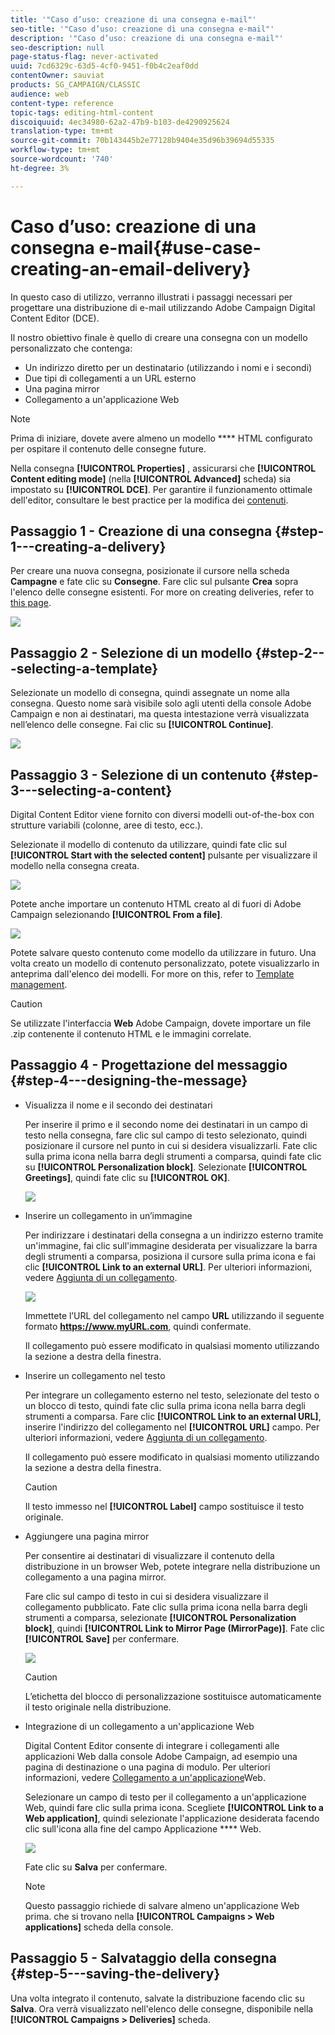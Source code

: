 ```yaml
---
title: '"Caso d’uso: creazione di una consegna e-mail"'
seo-title: '"Caso d’uso: creazione di una consegna e-mail"'
description: '"Caso d’uso: creazione di una consegna e-mail"'
seo-description: null
page-status-flag: never-activated
uuid: 7cd6329c-63d5-4cf0-9451-f0b4c2eaf0dd
contentOwner: sauviat
products: SG_CAMPAIGN/CLASSIC
audience: web
content-type: reference
topic-tags: editing-html-content
discoiquuid: 4ec34980-62a2-47b9-b103-de4290925624
translation-type: tm+mt
source-git-commit: 70b143445b2e77128b9404e35d96b39694d55335
workflow-type: tm+mt
source-wordcount: '740'
ht-degree: 3%

---
```



# Caso d’uso: creazione di una consegna e-mail{#use-case-creating-an-email-delivery}

In questo caso di utilizzo, verranno illustrati i passaggi necessari per progettare una distribuzione di e-mail utilizzando  Adobe Campaign Digital Content Editor (DCE).

Il nostro obiettivo finale è quello di creare una consegna con un modello personalizzato che contenga:

* Un indirizzo diretto per un destinatario (utilizzando i nomi e i secondi)
* Due tipi di collegamenti a un URL esterno
* Una pagina mirror
* Collegamento a un&#39;applicazione Web

>[!NOTE]
>
>Prima di iniziare, dovete avere almeno un modello **** HTML configurato per ospitare il contenuto delle consegne future.
>
>Nella consegna **[!UICONTROL Properties]** , assicurarsi che **[!UICONTROL Content editing mode]** (nella **[!UICONTROL Advanced]** scheda) sia impostato su **[!UICONTROL DCE]**. Per garantire il funzionamento ottimale dell&#39;editor, consultare le best practice per la modifica dei [contenuti](../../web/using/content-editing-best-practices.md).

## Passaggio 1 - Creazione di una consegna {#step-1---creating-a-delivery}

Per creare una nuova consegna, posizionate il cursore nella scheda **Campagne** e fate clic su **Consegne**. Fare clic sul pulsante **Crea** sopra l&#39;elenco delle consegne esistenti. For more on creating deliveries, refer to [this page](../../delivery/using/about-email-channel.md).

![](assets/delivery_step_1.png)

## Passaggio 2 - Selezione di un modello {#step-2---selecting-a-template}

Selezionate un modello di consegna, quindi assegnate un nome alla consegna. Questo nome sarà visibile solo agli utenti della console  Adobe Campaign e non ai destinatari, ma questa intestazione verrà visualizzata nell’elenco delle consegne. Fai clic su **[!UICONTROL Continue]**.

![](assets/dce_delivery_model.png)

## Passaggio 3 - Selezione di un contenuto {#step-3---selecting-a-content}

Digital Content Editor viene fornito con diversi modelli out-of-the-box con strutture variabili (colonne, aree di testo, ecc.).

Selezionate il modello di contenuto da utilizzare, quindi fate clic sul **[!UICONTROL Start with the selected content]** pulsante per visualizzare il modello nella consegna creata.

![](assets/dce_select_model.png)

Potete anche importare un contenuto HTML creato al di fuori di  Adobe Campaign selezionando **[!UICONTROL From a file]**.

![](assets/dce_select_from_file_template.png)

Potete salvare questo contenuto come modello da utilizzare in futuro. Una volta creato un modello di contenuto personalizzato, potete visualizzarlo in anteprima dall&#39;elenco dei modelli. For more on this, refer to [Template management](../../web/using/template-management.md).

>[!CAUTION]
>
>Se utilizzate l&#39;interfaccia **Web** Adobe Campaign, dovete importare un file .zip contenente il contenuto HTML e le immagini correlate.

## Passaggio 4 - Progettazione del messaggio {#step-4---designing-the-message}

* Visualizza il nome e il secondo dei destinatari

   Per inserire il primo e il secondo nome dei destinatari in un campo di testo nella consegna, fare clic sul campo di testo selezionato, quindi posizionare il cursore nel punto in cui si desidera visualizzarli. Fate clic sulla prima icona nella barra degli strumenti a comparsa, quindi fate clic su **[!UICONTROL Personalization block]**. Selezionate **[!UICONTROL Greetings]**, quindi fate clic su **[!UICONTROL OK]**.

   ![](assets/dce_personalizationblock_greetings.png)

* Inserire un collegamento in un’immagine

   Per indirizzare i destinatari della consegna a un indirizzo esterno tramite un&#39;immagine, fai clic sull&#39;immagine desiderata per visualizzare la barra degli strumenti a comparsa, posiziona il cursore sulla prima icona e fai clic **[!UICONTROL Link to an external URL]**. Per ulteriori informazioni, vedere [Aggiunta di un collegamento](../../web/using/editing-content.md#adding-a-link).

   ![](assets/dce_externalpage.png)

   Immettete l’URL del collegamento nel campo **URL** utilizzando il seguente formato **https://www.myURL.com**, quindi confermate.

   Il collegamento può essere modificato in qualsiasi momento utilizzando la sezione a destra della finestra.

* Inserire un collegamento nel testo

   Per integrare un collegamento esterno nel testo, selezionate del testo o un blocco di testo, quindi fate clic sulla prima icona nella barra degli strumenti a comparsa. Fare clic **[!UICONTROL Link to an external URL]**, inserire l&#39;indirizzo del collegamento nel **[!UICONTROL URL]** campo. Per ulteriori informazioni, vedere [Aggiunta di un collegamento](../../web/using/editing-content.md#adding-a-link).

   Il collegamento può essere modificato in qualsiasi momento utilizzando la sezione a destra della finestra.

   >[!CAUTION]
   >
   >Il testo immesso nel **[!UICONTROL Label]** campo sostituisce il testo originale.

* Aggiungere una pagina mirror

   Per consentire ai destinatari di visualizzare il contenuto della distribuzione in un browser Web, potete integrare nella distribuzione un collegamento a una pagina mirror.

   Fare clic sul campo di testo in cui si desidera visualizzare il collegamento pubblicato. Fate clic sulla prima icona nella barra degli strumenti a comparsa, selezionate **[!UICONTROL Personalization block]**, quindi **[!UICONTROL Link to Mirror Page (MirrorPage)]**. Fate clic **[!UICONTROL Save]** per confermare.

   ![](assets/dce_mirrorpage.png)

   >[!CAUTION]
   >
   >L’etichetta del blocco di personalizzazione sostituisce automaticamente il testo originale nella distribuzione.

* Integrazione di un collegamento a un&#39;applicazione Web

   Digital Content Editor consente di integrare i collegamenti alle applicazioni Web dalla console  Adobe Campaign, ad esempio una pagina di destinazione o una pagina di modulo. Per ulteriori informazioni, vedere [Collegamento a un&#39;applicazione](../../web/using/editing-content.md#link-to-a-web-application)Web.

   Selezionare un campo di testo per il collegamento a un&#39;applicazione Web, quindi fare clic sulla prima icona. Scegliete **[!UICONTROL Link to a Web application]**, quindi selezionate l&#39;applicazione desiderata facendo clic sull&#39;icona alla fine del campo Applicazione **** Web.

   ![](assets/dce_webapp.png)

   Fate clic su **Salva** per confermare.

   >[!NOTE]
   >
   >Questo passaggio richiede di salvare almeno un&#39;applicazione Web prima. che si trovano nella **[!UICONTROL Campaigns > Web applications]** scheda della console.

## Passaggio 5 - Salvataggio della consegna {#step-5---saving-the-delivery}

Una volta integrato il contenuto, salvate la distribuzione facendo clic su **Salva**. Ora verrà visualizzato nell&#39;elenco delle consegne, disponibile nella **[!UICONTROL Campaigns > Deliveries]** scheda.
